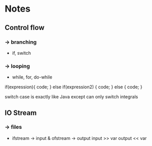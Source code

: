 # Notes

## Control flow
### -> branching
- if, switch
### -> looping
- while, for, do-while

if(expression){
    code;
} 
else if(expression2)
{
    code;
}
else
{
    code;
}

switch case is exactly like Java except can only switch integrals


## IO Stream
### -> files
- ifstream -> input & ofstream -> output
input >> var
output << var


